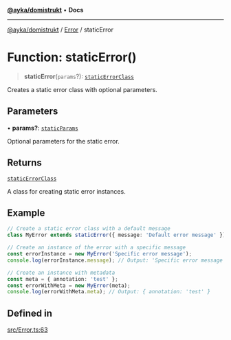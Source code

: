 [**@ayka/domistrukt**](../../../README.md) • **Docs**

***

[@ayka/domistrukt](../../../globals.md) / [Error](../README.md) / staticError

# Function: staticError()

> **staticError**(`params`?): [`staticErrorClass`](../type-aliases/staticErrorClass.md)

Creates a static error class with optional parameters.

## Parameters

• **params?**: [`staticParams`](../type-aliases/staticParams.md)

Optional parameters for the static error.

## Returns

[`staticErrorClass`](../type-aliases/staticErrorClass.md)

A class for creating static error instances.

## Example

```ts
// Create a static error class with a default message
class MyError extends staticError({ message: 'Default error message' }) {}

// Create an instance of the error with a specific message
const errorInstance = new MyError('Specific error message');
console.log(errorInstance.message); // Output: 'Specific error message'

// Create an instance with metadata
const meta = { annotation: 'test' };
const errorWithMeta = new MyError(meta);
console.log(errorWithMeta.meta); // Output: { annotation: 'test' }
```

## Defined in

[src/Error.ts:63](https://github.com/AndreyMork/domistrukt/blob/ee84aeb0d3ada132fc6b9944abd48429a367a44b/src/Error.ts#L63)
